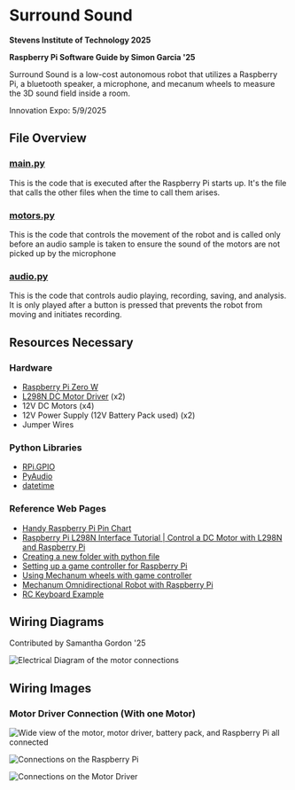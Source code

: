 # Surround Sound

__Stevens Institute of Technology 2025__

__Raspberry Pi Software Guide by Simon Garcia '25__

Surround Sound is a low-cost autonomous robot that utilizes a Raspberry Pi, a bluetooth speaker, a microphone, and mecanum wheels to measure the 3D sound field inside a room.

Innovation Expo: 5/9/2025

## File Overview

### [main.py](https://github.com/smGarc/Surround_Sound/blob/main/main.py)
This is the code that is executed after the Raspberry Pi starts up. It's the file that calls the other files when the time to call them arises.

### [motors.py](https://github.com/smGarc/Surround_Sound/blob/main/motors.py)
This is the code that controls the movement of the robot and is called only before an audio sample is taken to ensure the sound of the motors are not picked up by the microphone

### [audio.py](https://github.com/smGarc/Surround_Sound/blob/main/audio.py)
This is the code that controls audio playing, recording, saving, and analysis. It is only played after a button is pressed that prevents the robot from moving and initiates recording.

## Resources Necessary

### Hardware

- [Raspberry Pi Zero W](https://www.raspberrypi.com/products/raspberry-pi-zero-w/)
- [L298N DC Motor Driver](https://components101.com/modules/l293n-motor-driver-module) (x2)
- 12V DC Motors (x4)
- 12V Power Supply (12V Battery Pack used) (x2)
- Jumper Wires

### Python Libraries

- [RPi.GPIO](https://pypi.org/project/RPi.GPIO/)
- [PyAudio](https://people.csail.mit.edu/hubert/pyaudio/docs/)
- [datetime](https://docs.python.org/3/library/datetime.html)

### Reference Web Pages

- [Handy Raspberry Pi Pin Chart](https://pinout.xyz/pinout/pin3_gpio2/)
- [Raspberry Pi L298N Interface Tutorial | Control a DC Motor with L298N and Raspberry Pi](https://www.electronicshub.org/raspberry-pi-l298n-interface-tutorial-control-dc-motor-l298n-raspberry-pi/)
- [Creating a new folder with python file](https://stackoverflow.com/questions/1274405/how-to-create-new-folder)
- [Setting up a game controller for Raspberry Pi](https://pimylifeup.com/xbox-controllers-raspberry-pi/)
- [Using Mechanum wheels with game controller](https://gm0.org/en/latest/docs/software/tutorials/mecanum-drive.html#robot-centric-final-sample-code)
- [Mechanum Omnidirectional Robot with Raspberry Pi](https://youtu.be/_L4AiG7WWLs?t=546)
- [RC Keyboard Example](https://github.com/recantha/EduKit3-RC-Keyboard/blob/master/rc_keyboard.py)

## Wiring Diagrams

Contributed by Samantha Gordon '25

![Electrical Diagram of the motor connections](https://i.imgur.com/I1slezY.png)

## Wiring Images

### Motor Driver Connection (With one Motor)

![Wide view of the motor, motor driver, battery pack, and Raspberry Pi all connected](https://i.imgur.com/pcNu8qb.jpg)

![Connections on the Raspberry Pi](https://i.imgur.com/uqRkVxL.jpg)

![Connections on the Motor Driver](https://i.imgur.com/OXPgkaT.jpg)
